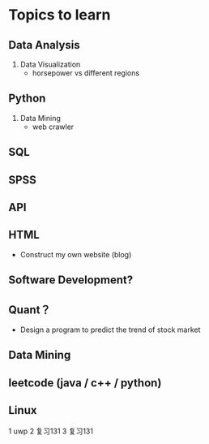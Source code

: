 # Topics to learn

## Data Analysis
1. Data Visualization
    - horsepower vs different regions

## Python
1. Data Mining
    - web crawler

## SQL

## SPSS

## API

## HTML
   - Construct my own website (blog)

## Software Development?
 
## Quant？
   - Design a program to predict the trend of stock market

## Data Mining

## leetcode (java / c++ / python)

## Linux

1 uwp
2 复习131
3 复习131
